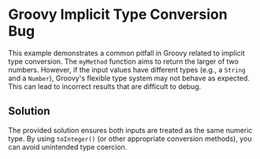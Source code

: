 # Groovy Implicit Type Conversion Bug

This example demonstrates a common pitfall in Groovy related to implicit type conversion.  The `myMethod` function aims to return the larger of two numbers.  However, if the input values have different types (e.g., a `String` and a `Number`), Groovy's flexible type system may not behave as expected. This can lead to incorrect results that are difficult to debug.

## Solution

The provided solution ensures both inputs are treated as the same numeric type. By using `toInteger()` (or other appropriate conversion methods), you can avoid unintended type coercion.